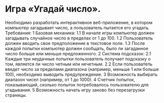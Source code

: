 # Игра «Угадай число». 

  Необходимо разработать интерактивное веб-приложение, в котором компьютер загадывает число, а пользователь пытается его угадать.
Требования:
  1 Базовая механика:
    1.1 В начале игры компьютер должен загадывать случайное число в пределах от 1 до 100.
    1.2 Пользователь должен вводить свое предположение в текстовое поле.
    1.3 После каждой попытки компьютер должен сообщать, было ли загаданное число больше или меньше предложенного.
  2 Система подсказок:
    2.1 Каждые три неудачные попытки пользователь получает подсказку о том, является ли число четным или нечетным.
    2.2 Если пользователь введет число за пределами диапазона (например, меньше 1 или больше 100), необходимо выводить предупреждение.
  3 Возможность выбирать диапазон чисел (например, от 1 до 1000).
  4 Счетчик попыток, показывающий, сколько попыток потребовалось пользователю для угадывания.
  5 Возможность начать игру заново без перезагрузки страницы.
